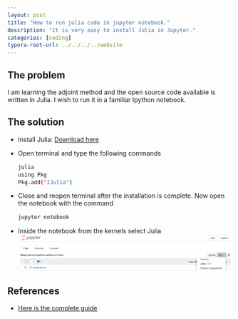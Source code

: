 ```yaml
---
layout: post
title: "How to run julia code in jupyter notebook."
description: "It is very easy to install Julia in Jupyter."
categories: [coding]
typora-root-url: ../../../../website
---
```


## The problem

I am learning the adjoint method and the open source code available is written in Julia. I wish to run it in a familiar Ipython notebook.

## The solution

- Install Julia: [Download here](https://julialang.org/downloads/)

- Open terminal and type the following commands

  ```bash
  julia
  using Pkg
  Pkg.add("IJulia")
  ```

- Close and reopen terminal after the installation is complete. Now open the notebook with the command

  ```bash
  jupyter notebook
  ```

- Inside the notebook from the kernels select Julia
  ![image-20220406081339376](/assets/images/image-20220406081339376.png) 

## References

- [Here is the complete guide](https://datatofish.com/add-julia-to-jupyter/)

